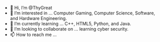 - 👋 Hi, I’m @ThyGreat
- 👀 I’m interested in ... Computer Gaming, Computer Science, Software, and Hardware Engineering.
- 🌱 I’m currently learning ...  C++, HTML5, Python, and Java.
- 💞️ I’m looking to collaborate on ... learning cyber security.
- 📫 How to reach me ...

<!---
ThyGreat/ThyGreat is a ✨ special ✨ repository because its `README.md` (this file) appears on your GitHub profile.
You can click the Preview link to take a look at your changes.
--->

